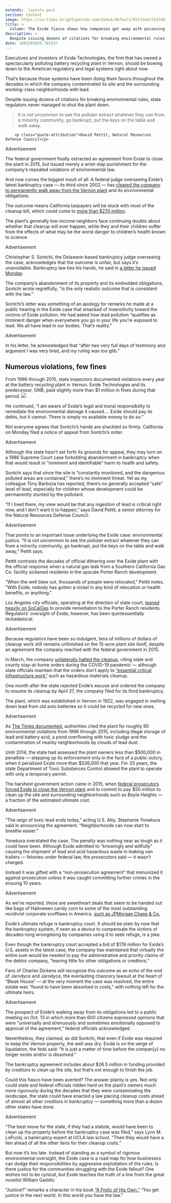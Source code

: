 ```yaml
--- 
extends: _layouts.post 
section: content 
image: https://ca-times.brightspotcdn.com/dims4/default/91f21bd/2147483647/strip/true/crop/2000x1050+0+142/resize/1200x630!/quality/90/?url=https%3A%2F%2Fcalifornia-times-brightspot.s3.amazonaws.com%2Faa%2F1e%2Fcde1bb95c5415709868a872ad1c4%2Fla-me-ln-exide-20140123-001 
title: > 
  Column: The Exide fiasco shows how companies get away with poisoning the environment 
description: > 
  Despite issuing dozens of citations for breaking environmental rules, state regulators never managed to shut the plant down.AdvertisementChristopher S. Sontchi, the Delaware-based bankruptcy judge overseeing the case, acknowledges that the outcome is unfair, but says it’s unavoidable.AdvertisementThat points to an important issue underlying the Exide case: environmental justice.Pettit contrasts the decades of official dithering over the Exide plant with the official response when a natural gas leak from a Southern California Gas Co. facility sickened residents in the upscale Porter Ranch development.Instead of standing as a symbol of rigorous environmental oversight, the Exide case is a road map for how businesses can dodge their responsibilities by aggressive exploitation of the rules. 
date: 1603205055.781537 
--- 
```

<div><p>Executives and investors of Exide Technologies, the firm that has owned a spectacularly polluting battery recycling plant in Vernon, should be bowing down to the American regulatory and legal systems right about now. </p><p>That&#8217;s because those systems have been doing them favors throughout the decades in which the company contaminated its site and the surrounding working-class neighborhoods with lead.</p><p>Despite issuing dozens of citations for breaking environmental rules, state regulators never managed to shut the plant down. </p><blockquote>
        <p class="quote-body">It is not uncommon to see the polluter extract whatever they can from a minority community, go bankrupt, put the keys on the table and walk away.</p>
    </blockquote>

    
        <p class="quote-attribution">David Pettit, Natural Resources Defense Council</p>
    
<p class="google-dfp-ad-caption">Advertisement</p>
    <p id="google-ad3bbca135-383f-40ba-9ba0-f69e6e5a8757" class="google-dfp-ad injected">
        <p class="google-dfp-ad-placeholder"></p>
    </p>
<p>The federal government finally extracted an agreement from Exide to close the plant in 2015, but issued merely a wrist-slap punishment for the company&#8217;s repeated violations of environmental law. </p><p>And now comes the biggest insult of all: A federal judge overseeing Exide&#8217;s latest bankruptcy case &#8212; its third since 2002 &#8212; has <a class="link" href="https://www.latimes.com/california/story/2020-10-16/exide-bankrtuptcy-decision-vernon-cleanup" target="_blank">cleared the company to permanently walk away from the Vernon plant</a> and its environmental obligations. </p><p>The outcome means California taxpayers will be stuck with most of the cleanup bill, which could come to <a class="link" href="https://www.latimes.com/environment/story/2020-10-12/exide-battery-recycler-bankruptcy-vernon-cleanup" target="_blank">more than $270 million</a>. </p><p>The plant&#8217;s generally low-income neighbors face continuing doubts about whether that cleanup will ever happen, while they and their children suffer from the effects of what may be the worst danger to children&#8217;s health known to science. </p><p class="google-dfp-ad-caption">Advertisement</p>
    <p id="google-ad2f067a2f-0a56-4e2d-8705-18a3a5e80aa2" class="google-dfp-ad injected">
        <p class="google-dfp-ad-placeholder"></p>
    </p>
<p></p><p id="nativo_1"></p><p>Christopher S. Sontchi, the Delaware-based bankruptcy judge overseeing the case, acknowledges that the outcome is unfair, but says it&#8217;s unavoidable. Bankruptcy law ties his hands, he said in <a class="link" href="https://assets.documentcloud.org/documents/7273126/Sontchi-Letter-Clean.pdf" target="_blank">a letter he issued Monday</a>. </p><p>The company&#8217;s abandonment of its property and its embedded obligations, Sontchi wrote regretfully, &#8220;is the only realistic outcome that is consistent with the law.&#8221; </p><p>Sontchi&#8217;s letter was something of an apology for remarks he made at a public hearing in the Exide case that smacked of insensitivity toward the victims of Exide pollution. He had asked how lead pollution &#8220;qualifies as imminent danger when everywhere you go in your life you&#8217;re exposed to lead. We all have lead in our bodies. That&#8217;s reality.&#8221;</p><p class="google-dfp-ad-caption">Advertisement</p>
    <p id="google-adc9c24da2-d17c-43a2-99b3-64af1a45b4e6" class="google-dfp-ad injected">
        <p class="google-dfp-ad-placeholder"></p>
    </p>
<p>In his letter, he acknowledged that &#8220;after two very full days of testimony and argument I was very tired, and my ruling was too glib.&#8221; </p>&#13;
<h2>Numerous violations, few fines</h2>&#13;
<p>From 1996 through 2015, state inspectors documented violations every year at the battery recycling plant in Vernon. Exide Technologies and its predecessor, GNB, paid slightly more than $1 million in fines during that period. <a href="https://documents.latimes.com/exide-inspection-reports/">&#13;
<a href="https://documents.latimes.com/exide-inspection-reports/"><img src="https://www.trbimg.com/img-56783dc7/turbine/la-me-exide-troubled-history-20151221"></a>&#13;
</a></p><p>He continued, &#8220;I am aware of Exide&#8217;s legal and moral responsibility to remediate the environmental damage it caused.... Exide should pay its debts, but it cannot. There is simply no available money to do so.&#8221; </p><p>Not everyone agrees that Sontchi&#8217;s hands are shackled so firmly. California on Monday filed a notice of appeal from Sontchi&#8217;s order. </p><p class="google-dfp-ad-caption">Advertisement</p>
    <p id="google-ad4c45e2fc-0cef-4d10-8e6f-f3ac529b774b" class="google-dfp-ad injected">
        <p class="google-dfp-ad-placeholder"></p>
    </p>
<p>Although the state hasn&#8217;t set forth its grounds for appeal, they may turn on a 1986 Supreme Court case forbidding abandonment in bankruptcy when that would result in &#8220;imminent and identifiable&#8221; harm to health and safety. </p><p>Sontchi says that since the site is &#8220;constantly monitored, and the dangerous polluted areas are contained,&#8221; there&#8217;s no imminent threat. Yet as my colleague Tony Barboza has reported, there&#8217;s no generally accepted &#8220;safe&#8221; level of lead, especially for children whose development could be permanently stunted by the pollutant.</p><p>&#8220;If I lived there, my view would be that any ingestion of lead is critical right now, and I don&#8217;t want it to happen,&#8221; says David Pettit, a senior attorney for the Natural Resources Defense Council.</p><p class="google-dfp-ad-caption">Advertisement</p>
    <p id="google-ad06ec7df6-6b34-4ab4-9c87-e0e752da4b26" class="google-dfp-ad injected">
        <p class="google-dfp-ad-placeholder"></p>
    </p>
<p>That points to an important issue underlying the Exide case: environmental justice. &#8220;It is not uncommon to see the polluter extract whatever they can from a minority community, go bankrupt, put the keys on the table and walk away,&#8221; Pettit says. </p><p>Pettit contrasts the decades of official dithering over the Exide plant with the official response when a natural gas leak from a Southern California Gas Co. facility sickened residents in the upscale Porter Ranch development. </p><p>&#8220;When the well blew out, thousands  of people were relocated,&#8221; Pettit notes. &#8220;With Exide, nobody has gotten a nickel in any kind of relocation or health benefits, or anything.&#8221;</p><p>Los Angeles city officials, operating at the direction of state court, <a class="link" href="https://www.latimes.com/local/lanow/la-me-ln-porter-ranch-judge-20151223-story.html" target="_blank">leaned heavily on SoCalGas</a> to provide remediation to the Porter Ranch residents. Regulators&#8217; oversight of Exide, however, has been quintessentially lackadaisical. </p><p class="google-dfp-ad-caption">Advertisement</p>
    <p id="google-ada1272d5e-ce4f-4bb6-9287-1c37d540ee13" class="google-dfp-ad injected">
        <p class="google-dfp-ad-placeholder"></p>
    </p>
<p>Because regulators have been so indulgent, tens of millions of dollars of cleanup work still remains unfinished on the 15-acre plant site itself, despite an agreement the company reached with the federal government in 2015. </p><p>In March, the company <a class="link" href="https://assets.documentcloud.org/documents/7273137/Exide-Covid-Letter.pdf" target="_blank">unilaterally halted the cleanup</a>, citing state and county stay-at-home orders during the COVID-19 pandemic &#8212; although state officials maintain that the orders don&#8217;t apply to <a class="link" href="https://assets.documentcloud.org/documents/7273138/Cal-Resp-to-Exide.pdf" target="_blank">&#8220;essential critical infrastructure work&#8221;</a> such as hazardous materials cleanup. </p><p>One month after the state rejected Exide&#8217;s excuse and ordered the company to resume its cleanup by April 27, the company filed for its third bankruptcy.</p><p>The plant, which was established in Vernon in 1922, was engaged in melting down lead from old auto batteries so it could be recycled for new ones. </p><p class="google-dfp-ad-caption">Advertisement</p>
    <p id="google-ad11f1bafc-f8a3-43b7-a54c-f028f30f9093" class="google-dfp-ad injected">
        <p class="google-dfp-ad-placeholder"></p>
    </p>
<p></p><p>As <a class="link" href="https://graphics.latimes.com/exide-battery-plant/" target="_blank">The Times documented</a>, authorities cited the plant for roughly 90 environmental violations from 1996 through 2015, including illegal storage of lead and battery acid, a pond overflowing with toxic sludge and the contamination of nearby neighborhoods by clouds of lead dust. </p><p>Until 2014, the state had assessed the plant owners less than $500,000 in penalties &#8212; stepping up its enforcement only in the face of a public outcry, when it penalized Exide more than $526,000 that year. For 33 years, the state  Department of Toxic Substances Control allowed the plant to operate with only a temporary permit.</p><p>The harshest government action came in 2015, when <a class="link" href="justice.gov/usao-cdca/pr/exide-technologies-admits-role-major-hazardous-waste-case-and-agrees-permanently-close" target="_blank">federal prosecutors forced Exide to close the Vernon plant</a> and to commit to pay $50 million to clean up the site and surrounding neighborhoods such as Boyle Heights &#8212; a fraction of the estimated ultimate cost.</p><p class="google-dfp-ad-caption">Advertisement</p>
    <p id="google-ad28010f41-2dfb-4344-a0f5-8e5ee6255f6c" class="google-dfp-ad injected">
        <p class="google-dfp-ad-placeholder"></p>
    </p>
<p>&#8220;The reign of toxic lead ends today,&#8221; acting  U.S. Atty. Stephanie Yonekura said in announcing the agreement. &#8220;Neighborhoods can now start to breathe easier.&#8221;</p><p>Yonekura overstated the case. The penalty was nothing near as tough as it could have been. Although Exide admitted to &#8220;knowingly and willfully&#8221; causing the shipment of lead and acid hazardous waste in leaking van trailers &#8212; felonies under federal law, the prosecutors said &#8212; it wasn&#8217;t charged. </p><p>Instead it was gifted with a &#8220;non-prosecution agreement&#8221; that immunized it against prosecution unless it was caught committing further crimes in the ensuing 10 years. </p><p class="google-dfp-ad-caption">Advertisement</p>
    <p id="google-ad6571b0de-20bf-4a4b-a23e-369596186def" class="google-dfp-ad injected">
        <p class="google-dfp-ad-placeholder"></p>
    </p>
<p>As we&#8217;ve reported, these are sweetheart deals that seem to be handed out like bags of Halloween candy corn to some of the most outstanding recidivist corporate scofflaws in America, <a class="link" href="https://www.latimes.com/business/story/2020-09-30/jpmorgan-flagrant-market-manipulation" target="_blank">such as JPMorgan Chase &amp; Co.</a></p><p>Exide&#8217;s ultimate refuge is bankruptcy court. It should be plain by now that the bankruptcy system, if seen as a device to compensate the victims of decades-long wrongdoing by companies using it to seek refuge, is a joke. </p><p>Even though the bankruptcy court accepted a bid of $178 million for Exide&#8217;s U.S. assets in the latest case, the company has maintained that virtually the entire sum would be needed to pay the administrative and priority claims of the debtor company, &#8220;leaving little for other obligations or creditors.&#8221;</p><p>Fans of Charles Dickens will recognize this outcome as an echo of the end of Jarndyce and Jarndyce, the everlasting chancery lawsuit at the heart of &#8220;Bleak House&#8221; &#8212; at the very moment the case was resolved, the entire estate was &#8220;found to have been absorbed in costs,&#8221; with nothing left for the ultimate heirs.</p><p class="google-dfp-ad-caption">Advertisement</p>
    <p id="google-ad9793eed8-b121-4780-aa62-2f30e2360247" class="google-dfp-ad injected">
        <p class="google-dfp-ad-placeholder"></p>
    </p>
<p>The prospect of Exide&#8217;s walking away from its obligations led to a public meeting on Oct. 13 in which more than 600 citizens expressed opinions that were &#8220;universally and strenuously and sometimes emotionally opposed to approval of the agreement,&#8221; federal officials acknowledged. </p><p>Nevertheless, they claimed, as did Sontchi, that  even if Exide was required to keep the Vernon property, the well was dry. Exide is on the verge of liquidation, the feds said: &#8220;It is just a matter of time before the compan[y] no longer exists and/or is dissolved.&#8221; </p><p>The bankruptcy agreement includes about $26.5 million in funding provided by creditors to clean up the site, but that&#8217;s not enough to finish the job.</p><p>Could this fiasco have been averted? The answer plainly is yes. Not only could state and federal officials ridden herd on the plant&#8217;s owners much more rigorously during the decades that they were contaminating the landscape, the state could have enacted a law placing cleanup costs ahead of almost all other creditors in bankruptcy &#8212; something more than a dozen other states have done.</p><p class="google-dfp-ad-caption">Advertisement</p>
    <p id="google-adcb9b2033-cf0d-4e1b-9fcd-f4d045da8b75" class="google-dfp-ad injected">
        <p class="google-dfp-ad-placeholder"></p>
    </p>
<p>&#8220;The best move for the state, if they had a statute, would have been to clean up the property before the bankruptcy case was filed,&#8221; says Lynn M. LoPucki, a bankruptcy expert at UCLA law school. &#8220;Then they would have a lien ahead of all the other liens for their cleanup costs.&#8221;</p><p>But now it&#8217;s too late. Instead of standing as a symbol of rigorous environmental oversight, the Exide case is a  road map for how businesses can dodge their responsibilities by aggressive exploitation of the rules. Is there justice for the communities struggling with the Exide fallout? One wishes not to be cynical, but Exide teaches the truth of a line from the great novelist William Gaddis:</p><p>&#8220;Justice?&#8221; remarks a character in his book <a class="link" href="https://www.amazon.com/dp/B00AK78OQ0/ref=dp-kindle-redirect?_encoding=UTF8&amp;btkr=1" target="_blank">&#8220;A Frolic of His Own.&#8221;</a> &#8220;You get justice in the next world. In this  world you have the law.&#8221;</p></div>